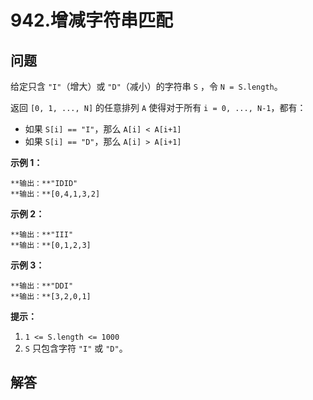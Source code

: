 # 942.增减字符串匹配

## 问题

给定只含 `"I"`（增大）或 `"D"`（减小）的字符串 `S` ，令 `N = S.length`。

返回 `[0, 1, ..., N]` 的任意排列 `A` 使得对于所有 `i = 0, ..., N-1`，都有：

* 如果 `S[i] == "I"`，那么 `A[i] < A[i+1]`
* 如果 `S[i] == "D"`，那么 `A[i] > A[i+1]`

**示例 1：**

```
**输出：**"IDID"
**输出：**[0,4,1,3,2]

```

**示例 2：**

```
**输出：**"III"
**输出：**[0,1,2,3]

```

**示例 3：**

```
**输出：**"DDI"
**输出：**[3,2,0,1]
```

**提示：**

1. `1 <= S.length <= 1000`
2. `S` 只包含字符 `"I"` 或 `"D"`。



## 解答

